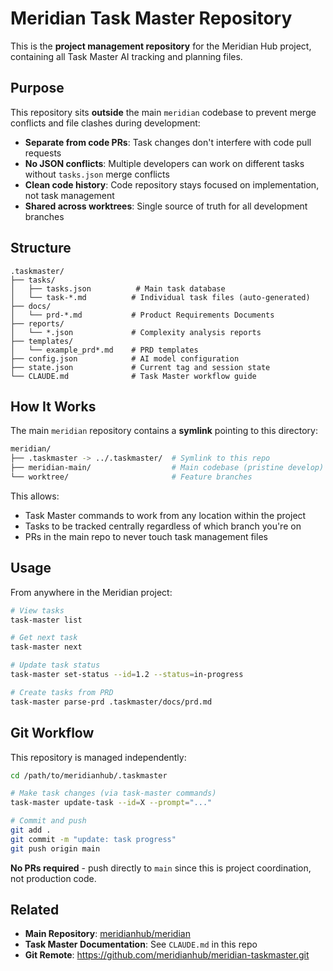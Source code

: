 # Meridian Task Master Repository

This is the **project management repository** for the Meridian Hub project, containing all Task Master AI tracking and planning files.

## Purpose

This repository sits **outside** the main `meridian` codebase to prevent merge conflicts and file clashes during development:

- **Separate from code PRs**: Task changes don't interfere with code pull requests
- **No JSON conflicts**: Multiple developers can work on different tasks without `tasks.json` merge conflicts
- **Clean code history**: Code repository stays focused on implementation, not task management
- **Shared across worktrees**: Single source of truth for all development branches

## Structure

```
.taskmaster/
├── tasks/
│   ├── tasks.json          # Main task database
│   └── task-*.md          # Individual task files (auto-generated)
├── docs/
│   └── prd-*.md           # Product Requirements Documents
├── reports/
│   └── *.json             # Complexity analysis reports
├── templates/
│   └── example_prd*.md    # PRD templates
├── config.json            # AI model configuration
├── state.json             # Current tag and session state
└── CLAUDE.md              # Task Master workflow guide
```

## How It Works

The main `meridian` repository contains a **symlink** pointing to this directory:

```bash
meridian/
├── .taskmaster -> ../.taskmaster/  # Symlink to this repo
├── meridian-main/                  # Main codebase (pristine develop)
└── worktree/                       # Feature branches
```

This allows:
- Task Master commands to work from any location within the project
- Tasks to be tracked centrally regardless of which branch you're on
- PRs in the main repo to never touch task management files

## Usage

From anywhere in the Meridian project:

```bash
# View tasks
task-master list

# Get next task
task-master next

# Update task status
task-master set-status --id=1.2 --status=in-progress

# Create tasks from PRD
task-master parse-prd .taskmaster/docs/prd.md
```

## Git Workflow

This repository is managed independently:

```bash
cd /path/to/meridianhub/.taskmaster

# Make task changes (via task-master commands)
task-master update-task --id=X --prompt="..."

# Commit and push
git add .
git commit -m "update: task progress"
git push origin main
```

**No PRs required** - push directly to `main` since this is project coordination, not production code.

## Related

- **Main Repository**: [meridianhub/meridian](https://github.com/meridianhub/meridian)
- **Task Master Documentation**: See `CLAUDE.md` in this repo
- **Git Remote**: https://github.com/meridianhub/meridian-taskmaster.git
